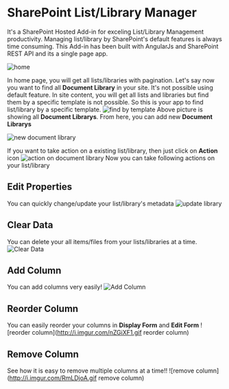 # SharePoint List/Library Manager
It's a SharePoint Hosted Add-in for exceling List/Library Management productivity. Managing list/library by SharePoint's default features 
is always time consuming. This Add-in has been built with AngularJs and SharePoint REST API and its a single page app.

![home](http://i.imgur.com/MJo8FVC.gif "Optional title")

In home page, you will get all lists/libraries with pagination. Let's say now you want to find all **Document Library** in your site. It's 
not possible using default feature. In site content, you will get all lists and libraries but find them by a specific template is not 
possible. So this is your app to find list/library by a specific template.
![find by template](http://i.imgur.com/R39phrq.png "Find By Template")
Above picture is showing all **Document Librarys**. From here, you can add new **Document Librarys**

![new document library](http://i.imgur.com/gta9nto.png "new library")

If you want to take action on a existing list/library, then just click on **Action** icon
![action on document library](http://i.imgur.com/cQvYnwg.png "action on library")
Now you can take following actions on your list/library
## Edit Properties
You can quickly change/update your list/library's metadata
![update library](http://i.imgur.com/llULLuc.png "update library")
## Clear Data
You can delete your all items/files from your lists/libraries at a time.
![Clear Data](http://i.imgur.com/g1M9wzw.png "Clear Data")
## Add Column
You can add columns very easily!
![Add Column](http://i.imgur.com/NMORCXb.gif "Add Column")
## Reorder Column
You can easily reorder your columns in **Display Form** and **Edit Form** 
![reorder column](http://i.imgur.com/nZGiXF1.gif reorder column)
## Remove Column
See how it is easy to remove multiple columns at a time!!
![remove column](http://i.imgur.com/RmLDjoA.gif remove column)
